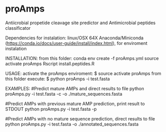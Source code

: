 # proAmps
Antiicrobial propetide cleavage site predictor and Antimicrobial peptides classificator

Dependencies for instalation:
   linux/OSX 64X
   Anaconda/Miniconda (https://conda.io/docs/user-guide/install/index.html), for enviroment instalation


INSTALLATION:
   from this folder:
        conda env create -f proAmps.yml
        source activate proAmps
        Rscript install.peptides.R
        
USAGE:
   activate the proAmps enviroment:
        $ source activate proAmps
   from this folder execute:
        $ python proAmps -i test.fasta
        
EXAMPLES:
   #Predict mature AMPs and direct results to file 
   python proAmps.py -i test.fasta -c -o ./mature_sequences.fasta
   
   #Predict AMPs with previous mature AMP prediction, print result to STDOUT
   python proAmps.py -i test.fasta -p

   #Predict AMPs with no mature sequence prediction, direct results to file
   python proAmps.py -i test.fasta -o ./annotated_sequences.fasta 
    

